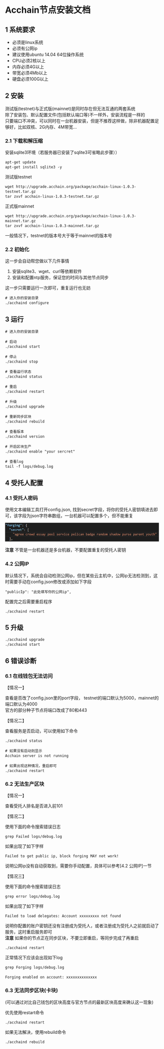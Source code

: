 # Acchain节点安装文档

## 1 系统要求

- 必须是linux系统
- 必须有公网ip
- 建议使用ubuntu 14.04 64位操作系统
- CPU必须2核以上
- 内存必须4G以上
- 带宽必须4Mb以上
- 硬盘必须100G以上

## 2 安装

测试版(testnet)与正式版(mainnet)是同时存在但无法互通的两套系统<br>
除了安装包、默认配置文件(包括默认端口等)不一样外，安装流程是一样的<br>
只要端口不冲突，可以同时在一台机器安装，但是不推荐这样做，除非机器配置足够好，比如双核、2G内存、4M带宽...

### 2.1 下载和解压缩
安装sqlite3环境（若服务器已安装了sqlite3可省略此步骤））

```
apt-get update
apt-get install sqlite3 -y
```

测试版testnet

```
wget http://upgrade.acchain.org/package/acchain-linux-1.0.3-testnet.tar.gz
tar zxvf acchain-linux-1.0.3-testnet.tar.gz
```

正式版mainnet

```
wget http://upgrade.acchain.org/package/acchain-linux-1.0.3-mainnet.tar.gz
tar zxvf acchain-linux-1.0.3-mainnet.tar.gz
```

一般情况下，testnet的版本号大于等于mainnet的版本号

### 2.2 初始化

这一步会自动帮您做以下几件事情

1. 安装sqlite3、wget、curl等依赖软件
2. 安装和配置ntp服务，保证您的时间与其他节点同步

这一步只需要运行一次即可，重复运行也无妨

```
# 进入你的安装目录
./acchaind configure
```

## 3 运行

```
# 进入你的安装目录

# 启动
./acchaind start

# 停止
./acchaind stop

# 查看运行状态
./acchaind status

# 重启
./acchaind restart

# 升级
./acchaind upgrade

# 重新同步区块
./acchaind rebuild

# 查看版本
./acchaind version

# 开启区块生产
./acchaind enable "your sercret"

# 查看log
tail -f logs/debug.log
```

## 4 受托人配置

### 4.1 受托人密码

使用文本编辑工具打开config.json, 找到secret字段，将你的受托人密钥填进去即可，该字段为json字符串数组，一台机器可以配置多个，但不能重复

![forging secret](./assets/forging-secret.png)

**注意** 不管是一台机器还是多台机器，不要配置重复的受托人密钥

### 4.2 公网IP

默认情况下，系统会自动检测公网ip，但在某些云主机中，公网ip无法检测到，这时需要手动在config.json修改或添加如下字段

```
"publicIp": "此处填写你的公网ip",
```

配置完之后需要重启程序

```
./acchaind restart
```

## 5 升级

```
./acchaind upgrade
./acchaind start
```

## 6 错误诊断

### 6.1 在线钱包无法访问

【情况一】

查看是否改了config.json里的port字段， testnet的端口默认为5000，mainnet的端口默认为4000<br>
官方的部分种子节点将端口改成了80和443

【情况二】

查看服务是否启动，可以使用如下命令

```
./acchaind status

# 如果没有启动则显示
Acchain server is not running

# 如果出现这种情况，重启即可
./acchaind restart
```

### 6.2 无法生产区块 

【情况一】

查看受托人排名是否进入前101

【情况二】

使用下面的命令搜索错误日志

```
grep Failed logs/debug.log
```

如果出现了如下字样

```
Failed to get public ip, block forging MAY not work!
```

说明公网ip没有自动获取到，需要你手动配置，具体可以参考[4.2 公网IP]一节

【情况三】

使用下面的命令搜索错误日志

```
grep error logs/debug.log
```

如果出现了如下字样

```
Failed to load delegates: Account xxxxxxxxx not found
```

说明你配置的账户密钥还没有注册成为受托人，或者注册成为受托人之前就启动了服务，这时重启服务即可<br>
**注意** 如果你的节点正在同步区块，不要立即重启，等同步完成了再重启

```
./acchaind restart
```

正常情况下应该会出现如下log

```
grep Forging logs/debug.log

Forging enabled on account: xxxxxxxxxxxxxx
```

### 6.3 无法同步区块(卡块)

(可以通过对比自己钱包的区块高度与官方节点的最新区块高度来确认这一现象)<br>

优先使用restart命令

```
./acchaind restart
```

如果无法解决，使用rebuild命令

```
./acchaind rebuild
```



